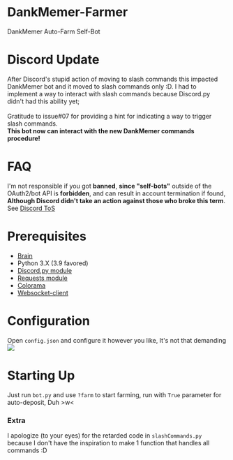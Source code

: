 # DankMemer-Farmer
DankMemer Auto-Farm Self-Bot

# Discord Update
After Discord's stupid action of moving to slash commands this impacted DankMemer bot and it moved to slash commands only :D. I had to implement a way to interact with slash commands because Discord.py didn't had this ability yet;<br><br>
Gratitude to issue#07 for providing a hint for indicating a way to trigger slash commands.<br>**This bot now can interact with the new DankMemer commands procedure!**

# FAQ
I'm not responsible if you got **banned**, **since "self-bots"** outside of the OAuth2/bot API is **forbidden**, and can result in account termination if found, **Although Discord didn't take an action against those who broke this term**. See <a href="https://support.discord.com/hc/en-us/articles/115002192352-Automated-user-accounts-self-bots-">Discord ToS</a>

# Prerequisites
* [Brain](https://en.m.wikipedia.org/wiki/Human_brain)
* Python 3.X (3.9 favored)
* [Discord.py module](https://pypi.org/project/discord.py/)
* [Requests module](https://pypi.org/project/requests/)
* [Colorama](https://pypi.org/project/colorama/)
* [Websocket-client](https://pypi.org/project/websocket-client/)

# Configuration
Open ```config.json``` and configure it however you like, It's not that demanding
<img src="https://i.ibb.co/X8MMFpN/explain.png">

# Starting Up
Just run ```bot.py``` and use ```?farm``` to start farming, run with ```True``` parameter for auto-deposit, Duh >w<

### Extra
I apologize (to your eyes) for the retarded code in ```slashCommands.py``` because I don't have the inspiration to make 1 function that handles all commands :D
